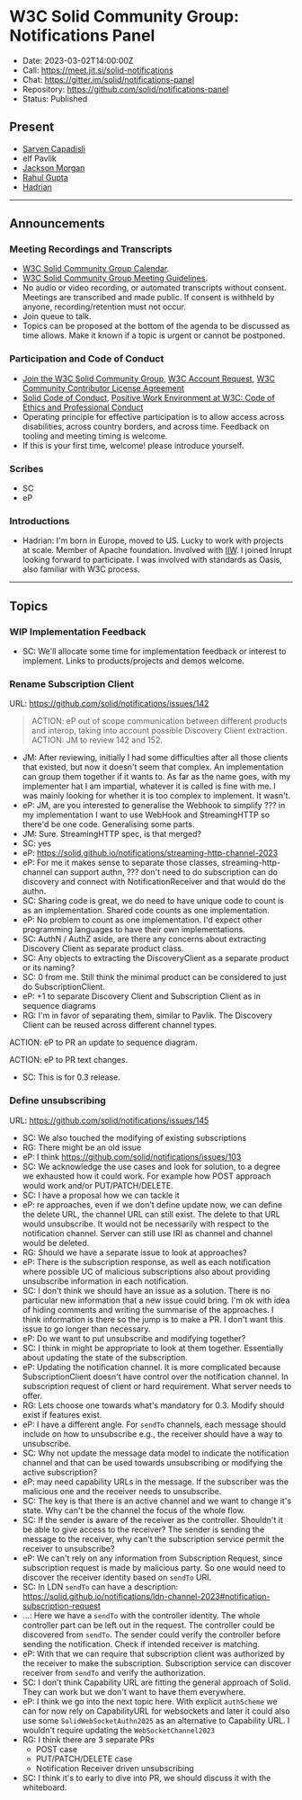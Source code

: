 # W3C Solid Community Group: Notifications Panel

* Date: 2023-03-02T14:00:00Z
* Call: https://meet.jit.si/solid-notifications
* Chat: https://gitter.im/solid/notifications-panel
* Repository: https://github.com/solid/notifications-panel
* Status: Published


## Present
* [Sarven Capadisli](https://csarven.ca/#i)
* elf Pavlik
* [Jackson Morgan](https://jackson.solidcommunity.net/profile/card#me)
* [Rahul Gupta](https://cxres.pages.dev)
* [Hadrian](https://hadrian.solidcommunity.net/profile/card#me)

---

## Announcements

### Meeting Recordings and Transcripts
* [W3C Solid Community Group Calendar](https://www.w3.org/groups/cg/solid/calendar).
* [W3C Solid Community Group Meeting Guidelines](https://github.com/solid/specification/blob/main/meetings/README.md).
* No audio or video recording, or automated transcripts without consent. Meetings are transcribed and made public. If consent is withheld by anyone, recording/retention must not occur.
* Join queue to talk.
* Topics can be proposed at the bottom of the agenda to be discussed as time allows. Make it known if a topic is urgent or cannot be postponed.


### Participation and Code of Conduct
* [Join the W3C Solid Community Group](https://www.w3.org/community/solid/join), [W3C Account Request](http://www.w3.org/accounts/request), [W3C Community Contributor License Agreement](https://www.w3.org/community/about/agreements/cla/)
* [Solid Code of Conduct](https://github.com/solid/process/blob/main/code-of-conduct.md), [Positive Work Environment at W3C: Code of Ethics and Professional Conduct](https://www.w3.org/Consortium/cepc/)
* Operating principle for effective participation is to allow access across disabilities, across country borders, and across time. Feedback on tooling and meeting timing is welcome.
* If this is your first time, welcome! please introduce yourself.


### Scribes
* SC
* eP


### Introductions
* Hadrian: I'm born in Europe, moved to US. Lucky to work with projects at scale. Member of Apache foundation. Involved with [IIW](https://internetidentityworkshop.com/). I joined Inrupt looking forward to participate. I was involved with standards as Oasis, also familiar with W3C process.

---

## Topics


### WIP Implementation Feedback
* SC: We'll allocate some time for implementation feedback or interest to implement. Links to products/projects and demos welcome.



### Rename Subscription Client
URL: https://github.com/solid/notifications/issues/142

>ACTION: eP out of scope communication between different products and interop, taking into account possible Discovery Client extraction.
>ACTION: JM to review 142 and 152.

* JM: After reviewing, initially I had some difficulties after all those clients that existed, but now it doesn't seem that complex. An implementation can group them together if it wants to. As far as the name goes, with my implementer hat I am impartial, whatever it is called is fine with me. I was mainly looking for whether it is too complex to implement. It wasn't.
* eP: JM, are you interested to generalise the Webhook to simplify ??? in my implementation I want to use WebHook and StreamingHTTP so there'd be one code. Generalising some parts.
* JM: Sure. StreamingHTTP spec, is that merged?
* SC: yes
* eP: https://solid.github.io/notifications/streaming-http-channel-2023
* eP: For me it makes sense to separate those classes, streaming-http-channel can support authn, ??? don't need to do subscription can do discovery and connect with NotificationReceiver and that would do the authn.
* SC: Sharing code is great, we do need to have unique code to count is as an implementation. Shared code counts as one implementation.
* eP: No problem to count as one implementation. I'd expect other programming languages to have their own implementations.
* SC: AuthN / AuthZ aside, are there any concerns about extracting Discovery Client as separate product class.
* SC: Any objects to extracting the DiscoveryClient as a separate product or its naming?
* SC: 0 from me. Still think the minimal product can be considered to just do SubscriptionClient.
* eP: +1 to separate Discovery Client and Subscription Client as in sequence diagrams
* RG: I'm in favor of separating them, similar to Pavlik. The Discovery Client can be reused across different channel types.

ACTION: eP to PR an update to sequence diagram.

ACTION: eP to PR text changes.

* SC: This is for 0.3 release.


### Define unsubscribing
URL: https://github.com/solid/notifications/issues/145

* SC: We also touched the modifying of existing subscriptions
* RG: There might be an old issue
* eP: I think https://github.com/solid/notifications/issues/103
* SC: We acknowledge the use cases and look for solution, to a degree we exhausted how it could work. For example how POST approach would work and/or PUT/PATCH/DELETE.
* SC: I have a proposal how we can tackle it
* eP: re approaches, even if we don't define update now, we can define the delete URL, the channel URL can still exist. The delete to that URL would unsubscribe. It would not be necessarily with respect to the notification channel. Server can still use IRI as channel and channel would be deleted.
* RG: Should we have a separate issue to look at approaches?
* eP: There is the subscription response, as well as each notification where possible UC of malicious subscriptions also about providing unsubscribe information in each notification.
* SC: I don't think we should have an issue as a solution. There is no particular new information that a new issue could bring. I'm ok with idea of hiding comments and writing the summarise of the approaches. I think information is there so the jump is to make a PR. I don't want this issue to go longer than necessary.
* eP: Do we want to put unsubscribe and modifying together?
* SC: I think in might be appropriate to look at them together. Essentially about updating the state of the subscription.
* eP: Updating the notification channel. It is more complicated because SubscriptionClient doesn't have control over the notification channel. In subscription request of client or hard requirement. What server needs to offer.
* RG: Lets choose one towards what's mandatory for 0.3. Modify should exist if features exist.
* eP: I have a different angle. For `sendTo` channels, each message should include on how to unsubscribe e.g., the receiver should have a way to unsubscribe.
* SC: Why not update the message data model to indicate the notification channel and that can be used towards unsubscribing or modifying the active subscription?
* eP: may need capability URLs in the message. If the subscriber was the malicious one and the receiver needs to unsubscribe.
* SC: The key is that there is an active channel and we want to change it's state. Why can't be the channel the focus of the whole flow.
* SC: If the sender is aware of the receiver as the controller. Shouldn't it be able to give access to the receiver? The sender is sending the message to the receiver, why can't the subscription service permit the receiver to unsubscribe?
* eP: We can't rely on any information from Subscription Request, since subscription request is made by malicious party. So one would need to discover the receiver identity based on `sendTo` URI.
* SC: In LDN `sendTo` can have a description:  https://solid.github.io/notifications/ldn-channel-2023#notification-subscription-request
* ...: Here we have a `sendTo` with the controller identity. The whole controller part can be left out in the request. The controller could be discovered from `sendTo`. The sender could verify the controller before sending the notification. Check if intended receiver is matching. 
* eP: With that we can require that subscription client was authorized by the receiver to make the subscription. Subscription service can discover receiver from `sendTo` and verify the authorization.
* SC: I don't think Capability URL are fitting the general approach of Solid. They can work but we don't want to have them everywhere.
* eP: I think we go into the next topic here. With explicit `authScheme` we can for now rely on CapabilityURL for websockets and later it could also use some `SolidWebSocketAuthn2025` as an alternative to Capability URL. I wouldn't require updating the `WebSocketChannel2023`
* RG: I think there are 3 separate PRs
  * POST case
  * PUT/PATCH/DELETE case
  * Notification Receiver driven unsubscribing
* SC: I think it's to early to dive into PR, we should discuss it with the whiteboard.
